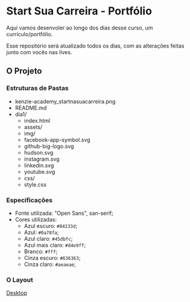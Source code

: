 # Start Sua Carreira - Portfólio

Aqui vamos desenvoler ao longo dos dias desse curso, um currículo/portfólio.

Esse repositório será atualizado todos os dias, com as alterações feitas junto com vocês nas lives.

## O Projeto

### Estruturas de Pastas

- kenzie-academy_startnasuacarreira.png
- README.md
- dia1/
  - index.html
  - assets/
   - img/
    - facebook-app-symbol.svg
    - github-big-logo.svg
    - hudson.svg
    - instagram.svg
    -  linkedin.svg
    - youtube.svg
   - css/
    - style.css

### Especificações

- Fonte utilizada: "Open Sans", san-serif;
- Cores utilizadas:
    - Azul escuro: `#04133d`;
    - Azul: `#0a78fa`;
    - Azul claro: `#45dbfc`;
    - Azul mais claro: `#d4e9ff`;
    - Branco: `#fff`;
    - Cinza escuro: `#636363`;
    - Cinza claro: `#aeaeae`;

### O Layout

[Desktop](https://github.com/Kenzie-Academy-Brasil/portfolio-start-sua-carreira/blob/main/kenzie-acaddemy_startsuacarreira.png)
